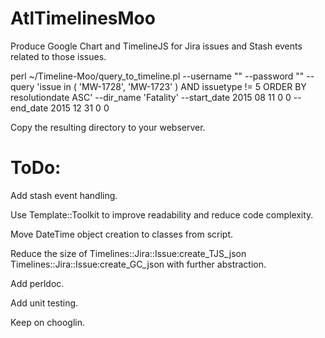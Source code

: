 # AtlTimelinesMoo
Produce Google Chart and TimelineJS for Jira issues and Stash events related to those issues.

perl ~/Timeline-Moo/query_to_timeline.pl --username "<username>" --password "<password>" --query 'issue in ( 'MW-1728', 'MW-1723' ) AND issuetype != 5 ORDER BY resolutiondate ASC' --dir_name 'Fatality' --start_date 2015 08 11 0 0 --end_date 2015 12 31 0 0


Copy the resulting directory to your webserver.

# ToDo:

Add stash event handling.

Use Template::Toolkit to improve readability and reduce code complexity.

Move DateTime object creation to classes from script.

Reduce the size of Timelines::Jira::Issue:create_TJS_json Timelines::Jira::Issue:create_GC_json with further abstraction.

Add perldoc.

Add unit testing.

Keep on chooglin.

